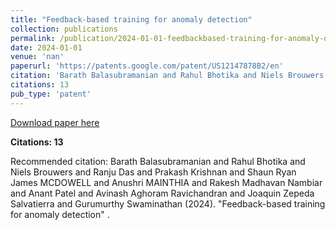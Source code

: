 ```yaml
---
title: "Feedback-based training for anomaly detection"
collection: publications
permalink: /publication/2024-01-01-feedbackbased-training-for-anomaly-detection
date: 2024-01-01
venue: 'nan'
paperurl: 'https://patents.google.com/patent/US12147878B2/en'
citation: 'Barath Balasubramanian and Rahul Bhotika and Niels Brouwers and Ranju Das and Prakash Krishnan and Shaun Ryan James MCDOWELL and Anushri MAINTHIA and Rakesh Madhavan Nambiar and Anant Patel and Avinash Aghoram Ravichandran and Joaquin Zepeda Salvatierra and Gurumurthy Swaminathan (2024). &quot;Feedback-based training for anomaly detection&quot; <i></i>.'
citations: 13
pub_type: 'patent'
---
```


<a href='https://patents.google.com/patent/US12147878B2/en'>Download paper here</a>

**Citations: 13**

Recommended citation: Barath Balasubramanian and Rahul Bhotika and Niels Brouwers and Ranju Das and Prakash Krishnan and Shaun Ryan James MCDOWELL and Anushri MAINTHIA and Rakesh Madhavan Nambiar and Anant Patel and Avinash Aghoram Ravichandran and Joaquin Zepeda Salvatierra and Gurumurthy Swaminathan (2024). "Feedback-based training for anomaly detection" <i></i>.